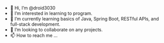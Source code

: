 - 👋 Hi, I’m @droid3030
- 👀 I’m interested in learning to program.
- 🌱 I’m currently learning basics of Java, Spring Boot, RESTful APIs, and full-stack development.
- 💞️ I’m looking to collaborate on any projects.
- 📫 How to reach me ...

<!---
droid3030/droid3030 is a ✨ special ✨ repository because its `README.md` (this file) appears on your GitHub profile.
You can click the Preview link to take a look at your changes.
--->

